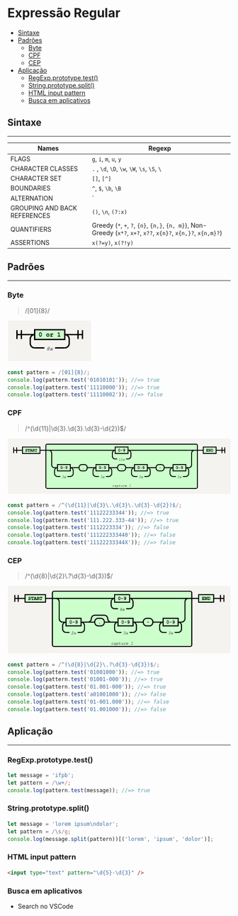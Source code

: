 # Expressão Regular

  - [Sintaxe](#sintaxe)
  - [Padrões](#padrões)
    - [Byte](#byte)
    - [CPF](#cpf)
    - [CEP](#cep)
  - [Aplicação](#aplicação)
    - [RegExp.prototype.test()](#regexpprototypetest)
    - [String.prototype.split()](#stringprototypesplit)
    - [HTML input pattern](#html-input-pattern)
    - [Busca em aplicativos](#busca-em-aplicativos)

## Sintaxe

---

| Names                        | Regexp                                                                                                          |
| ---------------------------- | --------------------------------------------------------------------------------------------------------------- |
| FLAGS                        | `g`, `i`, `m`, `u`, `y`                                                                                         |
| CHARACTER CLASSES            | `.` , `\d`, `\D`, `\w`, `\W`, `\s`, `\S`, `\`                                                                   |
| CHARACTER SET                | `[]`, `[^]`                                                                                                     |
| BOUNDARIES                   | `^`, `$`, `\b`, `\B`                                                                                            |
| ALTERNATION                  | `|`                                                                                                             |
| GROUPING AND BACK REFERENCES | `()`, `\n`, `(?:x)`                                                                                             |
| QUANTIFIERS                  | Greedy (`*`, `+`, `?`, `{n}`, `{n,}`, `{n, m}`), Non-Greedy (`x*?`, `x+?`, `x??`, `x{n}?`, `x{n,}?`, `x{n,m}?`) |
| ASSERTIONS                   | `x(?=y)`, `x(?!y)`                                                                                              |

## Padrões

---

### Byte

> /[01]{8}/

![](assets/byte.png)

```js
const pattern = /[01]{8}/;
console.log(pattern.test('01010101')); //=> true
console.log(pattern.test('11110000')); //=> true
console.log(pattern.test('11110002')); //=> false
```

### CPF

> /^(\d{11}\|\d{3}\.\d{3}\.\d{3}-\d{2})$/

![](assets/cpf.png)

```js
const pattern = /^(\d{11}|\d{3}\.\d{3}\.\d{3}-\d{2})$/;
console.log(pattern.test('11122233344')); //=> true
console.log(pattern.test('111.222.333-44')); //=> true
console.log(pattern.test('1112223334')); //=> false
console.log(pattern.test('111222333440')); //=> false
console.log(pattern.test('11122233344X')); //=> false
```

### CEP

> /^(\d{8}\|\d{2}\\.?\d{3}-\d{3})\$/

![](assets/cep.png)

```js
const pattern = /^(\d{8}|\d{2}\.?\d{3}-\d{3})$/;
console.log(pattern.test('01001000')); //=> true
console.log(pattern.test('01001-000')); //=> true
console.log(pattern.test('01.001-000')); //=> true
console.log(pattern.test('a01001000')); //=> false
console.log(pattern.test('01-001.000')); //=> false
console.log(pattern.test('01.001000')); //=> false
```

## Aplicação

---

### RegExp.prototype.test()

```js
let message = 'ifpb';
let pattern = /\w+/;
console.log(pattern.test(message)); //=> true
```

### String.prototype.split()

```js
let message = 'lorem ipsum\ndolor';
let pattern = /\s/g;
console.log(message.split(pattern))[('lorem', 'ipsum', 'dolor')];
```

### HTML input pattern

```html
<input type="text" pattern="\d{5}-\d{3}" />
```

### Busca em aplicativos

- Search no VSCode
